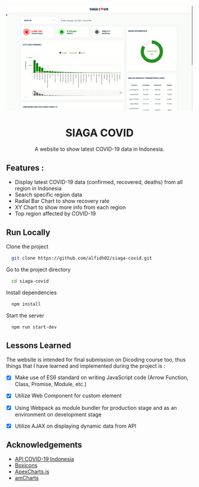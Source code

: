 <br />
<p align="center">
  <a href="#">
    <img src="gif/web-demo.gif" alt="Siaga COVID">
  </a>

<h1 align="center">SIAGA COVID</h1>

  <p align="center">
    A website to show latest COVID-19 data in Indonesia.
  </p>
</p>

## Features :
- Display latest COVID-19 data (confirmed, recovered, deaths) from all region in Indonesia
- Search specific region data
- Radial Bar Chart to show recovery rate
- XY Chart to show more info from each region
- Top region affected by COVID-19

## Run Locally

Clone the project

```bash
  git clone https://github.com/alfidh02/siaga-covid.git
```

Go to the project directory

```bash
  cd siaga-covid
```

Install dependencies

```bash
  npm install
```

Start the server

```bash
  npm run start-dev
```

## Lessons Learned
The website is intended for final submission on Dicoding course too, thus things that I have learned and implemented during the project is :
- [x] Make use of ES6 standard on writing JavaScript code (Arrow Function, Class, Promise, Module, etc.)
- [x] Utilize Web Component for custom element
- [x] Using Webpack as module bundler for production stage and as an environment on development stage
- [x] Utilize AJAX on displaying dynamic data from API


## Acknowledgements

 - [API COVID-19 Indonesia](https://github.com/Reynadi531/api-covid19-indonesia-v2)
 - [Boxicons](https://boxicons.com)
 - [ApexCharts.js](https://apexcharts.com)
 - [amCharts](https://amcharts.com)

  

  
